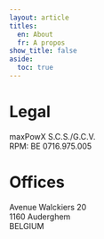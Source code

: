 ```yaml
---
layout: article
titles:
  en: About
  fr: A propos
show_title: false
aside:
  toc: true
---
```


# Legal
maxPowX S.C.S./G.C.V.  
RPM: BE 0716.975.005

# Offices
Avenue Walckiers 20  
1160 Auderghem  
BELGIUM
